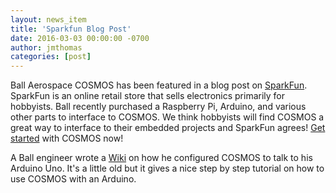 ```yaml
---
layout: news_item
title: 'Sparkfun Blog Post'
date: 2016-03-03 00:00:00 -0700
author: jmthomas
categories: [post]
---
```


Ball Aerospace COSMOS has been featured in a blog post on [SparkFun](https://www.sparkfun.com/news/2022). SparkFun is an online retail store that sells electronics primarily for hobbyists. Ball recently purchased a Raspberry Pi, Arduino, and various other parts to interface to COSMOS. We think hobbyists will find COSMOS a great way to interface to their embedded projects and SparkFun agrees! [Get started](http://cosmosrb.com/docs/installation) with COSMOS now!

A Ball engineer wrote a [Wiki](https://bitbucket.org/dholshouser/alagna/wiki/HowTo) on how he configured COSMOS to talk to his Arduino Uno. It's a little old but it gives a nice step by step tutorial on how to use COSMOS with an Arduino.
